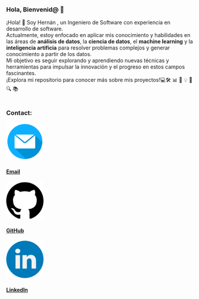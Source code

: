 ### Hola, Bienvenid@ 👋

¡Hola! 👋 Soy Hernán , un Ingeniero de Software con experiencia en desarrollo de software. <br>
Actualmente, estoy enfocado en aplicar mis conocimiento y  habilidades en las áreas  de
<strong>análisis de datos</strong>, la <strong>ciencia de datos</strong>, el <strong>machine learning</strong> y la <strong>inteligencia artificia</strong> para resolver problemas complejos y generar conocimiento a partir de los datos.  <br>
Mi objetivo es seguir explorando y aprendiendo nuevas técnicas y herramientas para impulsar la innovación y el progreso en estos campos fascinantes. 
<br>¡Explora mi repositorio para conocer más sobre mis proyectos!💻🛠️ 📊 🧠 💡 🚀 🔍 📚 
<br><br>

### Contact:
<section>
    <div class="container text-center">
      <div class="row">
        <div class="col-md-4 mb-4">
          <a href="mailto:hernan.araya96@outlook.com">
            <img src="email.png" alt="Email" width="100">
            <h4>Email</h4>
          </a>  
        </div>
        <div class="col-md-4 mb-4">
          <a href="https://github.com/haraya">
            <img src="github.png" alt="GitHub" width="100">
            <h4>GitHub</h4>
          </a>
        </div>
        <div class="col-md-4 mb-4">
          <a href="https://www.linkedin.com/in/haraya20/">
            <img src="linkedin.png" alt="LinkedIn" width="100">
            <h4>LinkedIn</h4>
          </a>
        </div>
      </div>
    </div>
</section>
